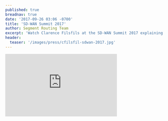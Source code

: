 ```yaml
---
published: true
breadnav: true
date: '2017-09-26 03:06 -0700'
title: 'SD-WAN Summit 2017'
author: Segment Routing Team
excerpt: 'Watch Clarence Filsfils at the SD-WAN Summit 2017 explaining SRv6 for the SD-WAN!'
header:
  teaser: '/images/press/cfilsfil-sdwan-2017.jpg'
---    
```

       
<iframe width="355" height="200" src="https://www.youtube.com/embed/A_PcVVMeaX8" frameborder="0" allowfullscreen></iframe>
